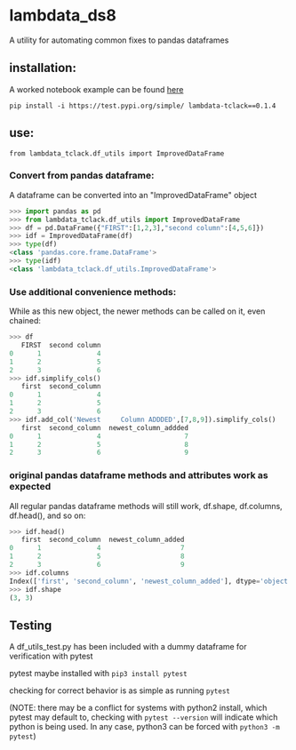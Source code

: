 # lambdata\_ds8

A utility for automating common fixes to pandas dataframes


## installation:

A worked notebook example can be found [here](https://github.com/Tclack88/DS-Unit-3-Sprint-1-Software-Engineering/blob/master/assignment2_Testing_Improved_DataFrame.ipynb)

`pip install -i https://test.pypi.org/simple/ lambdata-tclack==0.1.4`



## use:

`from lambdata_tclack.df_utils import ImprovedDataFrame`

### Convert from pandas dataframe:

A dataframe can be converted into an "ImprovedDataFrame" object


```python
>>> import pandas as pd
>>> from lambdata_tclack.df_utils import ImprovedDataFrame
>>> df = pd.DataFrame({"FIRST":[1,2,3],"second column":[4,5,6]})
>>> idf = ImprovedDataFrame(df)
>>> type(df)
<class 'pandas.core.frame.DataFrame'>
>>> type(idf)
<class 'lambdata_tclack.df_utils.ImprovedDataFrame'>
```

### Use additional convenience methods:
While as this new object, the newer methods can be called on it, even chained:

```python
>>> df
   FIRST  second column
0      1              4
1      2              5
2      3              6
>>> idf.simplify_cols()
   first  second_column
0      1              4
1      2              5
2      3              6
>>> idf.add_col('Newest     Column ADDDED',[7,8,9]).simplify_cols()
   first  second_column  newest_column_addded
0      1              4                     7
1      2              5                     8
2      3              6                     9
```

### original pandas dataframe methods and attributes work as expected
All regular pandas dataframe methods will still work, df.shape, df.columns, df.head(), and so on:

``` python
>>> idf.head()
   first  second_column  newest_column_added
0      1              4                    7
1      2              5                    8
2      3              6                    9
>>> idf.columns
Index(['first', 'second_column', 'newest_column_added'], dtype='object')
>>> idf.shape
(3, 3)
```

## Testing
A df\_utils\_test.py has been included with a dummy dataframe for verification with pytest

pytest maybe installed with `pip3 install pytest`

checking for correct behavior is as simple as running `pytest` 

(NOTE: there may be a conflict for systems with python2 install, which pytest may default to, checking with `pytest --version` will indicate which python is being used. In any case, python3 can be forced with `python3 -m pytest`)
